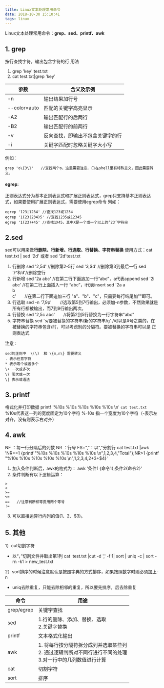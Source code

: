 ```yaml
---
title: Linux文本处理常用命令
date: 2018-10-30 15:10:41
tags: linux
---
```

Linux文本处理常用命令：**grep、sed、printf、awk**

## 1. grep
按行查找字符，输出包含字符的行
用法
1. grep 'key' test.txt
2. cat test.txt|grep 'key'

| 参数 | 含义及示例 |
| ------ | ------ |
| -n | 输出结果加行号 |
| --color=auto | 匹配的关键字高亮显示 |
| -A2 | 输出匹配行的后两行 |
| -B2 | 输出匹配行的前两行 |
| -v | 反向查找，即输出不包含关键字的行 |
| -i | 关键字匹配时忽略关键字大小写 |

例如：
```
grep 'o\{3\}'　　//查找两个o，这里需要注意，{}在shell里有特殊意义，因此需要转义。
```
#### egrep:
正则表达式分为基本正则表达式和扩展正则表达式，grep只支持基本正则表达式，如果要使用扩展正则表达式，需要使用egrep命令
列如：
```
egrep '123|1234' //查找123或1234
egrep '1(23|234)5' //查找1235或12345
egrep '1(23)+45' //查找1X45，其中X是一个或一个以上的‘23’字符串
```

## 2.sed
sed可以用来做**行删除、行新增、行选取、行替换、字符串替换**
使用方式：cat test.txt | sed '2d'  或者 sed '2d'test.txt

1. 行删除
sed '2,5d' //删除第2-5行
sed '3,$d' //删除第3到最后一行
sed '/^$/d'//删除空行
2. 行新增
sed '2a abc' //在第二行下面追加一行“abc”，a代表append
sed '2i abc' //在第二行上面插入一行 “abc”，i代表insert
sed '2a a\
b\
c'　　//在第二行下面追加三行 "a"、"b"、"c"，只需要每行结尾加"\"即可。
3. 行选取
sed -n '7,9p'　　//选取第5到7行输出，必须加-n参数，不然效果就是所有行都被输出，而7到9行输出两次。
4. 行替换
sed '2,5c abc'　　//将第2到5行替换为一行字符串"abc"
5. 字符串替换
sed 's/要被替换的字符串/新的字符串/g' /可以是#号之类的，在被替换的字符串包含/时，可以考虑别的分隔符。要被替换的字符串可以是
正则表达式

注意：
```
sed的正则中  \(\)  和 \{m,n\} 需要转义
. 表示任意字符
* 表示零个或者多个
\+ 一次或多次　　
\? 零次或一次
\| 表示或语法
```

## 3. printf
格式化并打印数据
printf '%10s %10s %10s %10s %10s \n' `cat test.txt`    %10s代表这一列的宽度固定为10个字符
%-10s 指一个宽度为10个字符（-表示左对齐，没有则表示右对齐）

## 4. awk
NF ：每一行分隔后的列数
NR ：行号
FS=","：以","分割行
cat test.txt |awk 'NR==1 {printf "%10s %10s %10s %10s %10s \n",$1,$2,$3,$4,"Total"};NR>1 {printf "%10s %10s %10s %10s %10s \n",$1,$2,$3,$4,$2+$3+$4}'

1. 加入条件判断后，awk的格式为： awk '条件1 {命令1};条件2{命令2}'
2. 条件判断有以下逻辑运算：
```
>
<
>=
<=
==　　//注意判断相等要用两个等号
!=
```
3. 可以直接运算行内列的值($1、$2、$3)。

## 5. 其他
1）cut切割字符
- 以“，”切割文件并取出第1列
cat  test.txt |cut -d ',' -f 1| sort | uniq -c | sort -rn -k1 > new_test.txt

2）sort排序的时候注意默认是按照字典的方式排序，如果按照数字时则必须加上-n
- uniq去除重复，只能去除相邻的重复，所以要先排序，后去除重复


| 命令 | 用途 |
| ------ | ------ |
| grep/egrep | 关键字查找 |
| sed | 1.行的删除、添加、替换、选取 <br> 2.关键字替换 |
| printf | 文本格式化输出 |
| awk | 1. 将每行按分隔符拆分成列并选取某些列<br>2. 通过逻辑判断对不同行进行不同的处理<br>3.对一行中的几列数值进行计算 |
| cat | 切割字符 |
| sort | 排序 |
